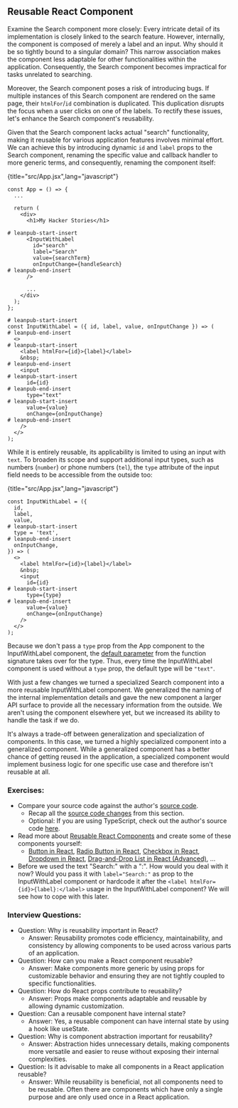 ## Reusable React Component

Examine the Search component more closely: Every intricate detail of its implementation is closely linked to the search feature. However, internally, the component is composed of merely a label and an input. Why should it be so tightly bound to a singular domain? This narrow association makes the component less adaptable for other functionalities within the application. Consequently, the Search component becomes impractical for tasks unrelated to searching.

Moreover, the Search component poses a risk of introducing bugs. If multiple instances of this Search component are rendered on the same page, their `htmlFor`/`id` combination is duplicated. This duplication disrupts the focus when a user clicks on one of the labels. To rectify these issues, let's enhance the Search component's reusability.

Given that the Search component lacks actual "search" functionality, making it reusable for various application features involves minimal effort. We can achieve this by introducing dynamic `id` and `label` props to the Search component, renaming the specific value and callback handler to more generic terms, and consequently, renaming the component itself:

{title="src/App.jsx",lang="javascript"}
~~~~~~~
const App = () => {
  ...

  return (
    <div>
      <h1>My Hacker Stories</h1>

# leanpub-start-insert
      <InputWithLabel
        id="search"
        label="Search"
        value={searchTerm}
        onInputChange={handleSearch}
# leanpub-end-insert
      />

      ...
    </div>
  );
};

# leanpub-start-insert
const InputWithLabel = ({ id, label, value, onInputChange }) => (
# leanpub-end-insert
  <>
# leanpub-start-insert
    <label htmlFor={id}>{label}</label>
    &nbsp;
# leanpub-end-insert
    <input
# leanpub-start-insert
      id={id}
# leanpub-end-insert
      type="text"
# leanpub-start-insert
      value={value}
      onChange={onInputChange}
# leanpub-end-insert
    />
  </>
);
~~~~~~~

While it is entirely reusable, its applicability is limited to using an input with `text`. To broaden its scope and support additional input types, such as numbers (`number`) or phone numbers (`tel`), the `type` attribute of the input field needs to be accessible from the outside too:

{title="src/App.jsx",lang="javascript"}
~~~~~~~
const InputWithLabel = ({
  id,
  label,
  value,
# leanpub-start-insert
  type = 'text',
# leanpub-end-insert
  onInputChange,
}) => (
  <>
    <label htmlFor={id}>{label}</label>
    &nbsp;
    <input
      id={id}
# leanpub-start-insert
      type={type}
# leanpub-end-insert
      value={value}
      onChange={onInputChange}
    />
  </>
);
~~~~~~~

Because we don't pass a `type` prop from the App component to the InputWithLabel component, the [default parameter](https://mzl.la/3aUefkN) from the function signature takes over for the type. Thus, every time the InputWithLabel component is used without a `type` prop, the default type will be `"text"`.

With just a few changes we turned a specialized Search component into a more reusable InputWithLabel component. We generalized the naming of the internal implementation details and gave the new component a larger API surface to provide all the necessary information from the outside. We aren't using the component elsewhere yet, but we increased its ability to handle the task if we do.

It's always a trade-off between generalization and specialization of components. In this case, we turned a highly specialized component into a generalized component. While a generalized component has a better chance of getting reused in the application, a specialized component would implement business logic for one specific use case and therefore isn't reusable at all.

### Exercises:

* Compare your source code against the author's [source code](https://github.com/the-road-to-learn-react/hacker-stories/tree/2025_reusable-components).
  * Recap all the [source code changes](https://github.com/the-road-to-learn-react/hacker-stories/compare/2025_fragments...2025_reusable-components) from this section.
  * Optional: If you are using TypeScript, check out the author's source code [here](https://bit.ly/3Oun6hn).
* Read more about [Reusable React Components](https://www.robinwieruch.de/react-reusable-components/) and create some of these components yourself:
  * [Button in React](https://www.robinwieruch.de/react-button/), [Radio Button in React](https://www.robinwieruch.de/react-radio-button/), [Checkbox in React](https://www.robinwieruch.de/react-checkbox/), [Dropdown in React](https://www.robinwieruch.de/react-dropdown/), [Drag-and-Drop List in React (Advanced)](https://www.robinwieruch.de/react-drag-and-drop/), ...
* Before we used the text "Search:" with a ":". How would you deal with it now? Would you pass it with `label="Search:"` as prop to the InputWithLabel component or hardcode it after the `<label htmlFor={id}>{label}:</label>` usage in the InputWithLabel component? We will see how to cope with this later.

### Interview Questions:

* Question: Why is reusability important in React?
  * Answer: Reusability promotes code efficiency, maintainability, and consistency by allowing components to be used across various parts of an application.
* Question: How can you make a React component reusable?
  * Answer: Make components more generic by using props for customizable behavior and ensuring they are not tightly coupled to specific functionalities.
* Question: How do React props contribute to reusability?
  * Answer: Props make components adaptable and reusable by allowing dynamic customization.
* Question: Can a reusable component have internal state?
  * Answer: Yes, a reusable component can have internal state by using a hook like useState.
* Question: Why is component abstraction important for reusability?
  * Answer: Abstraction hides unnecessary details, making components more versatile and easier to reuse without exposing their internal complexities.
* Question: Is it advisable to make all components in a React application reusable?
  * Answer: While reusability is beneficial, not all components need to be reusable. Often there are components which have only a single purpose and are only used once in a React application.